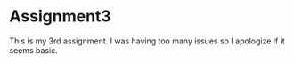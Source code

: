 # Assignment3
This is my 3rd assignment.  I was having too many issues so I apologize if it seems basic.
